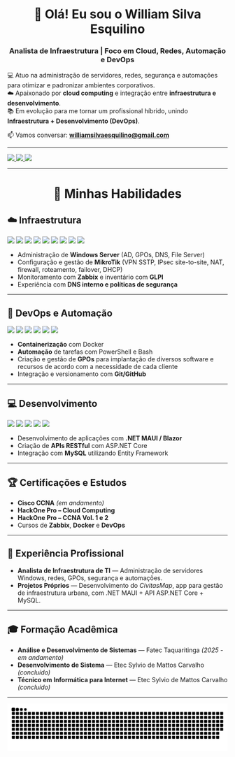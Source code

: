 <h1 align="center">👋 Olá! Eu sou o William Silva Esquilino</h1>
<h3 align="center">Analista de Infraestrutura | Foco em Cloud, Redes, Automação e DevOps</h3>

💻 Atuo na administração de servidores, redes, segurança e automações para otimizar e padronizar ambientes corporativos.  
☁️ Apaixonado por **cloud computing** e integração entre **infraestrutura e desenvolvimento**.  
📚 Em evolução para me tornar um profissional híbrido, unindo **Infraestrutura + Desenvolvimento (DevOps)**.

📫 Vamos conversar: **williamsilvaesquilino@gmail.com**

---

<div align="left">
  <a href="https://www.linkedin.com/in/williamesquilino" target="_blank">
    <img src="https://img.shields.io/static/v1?message=LinkedIn&logo=linkedin&label=&color=0077B5&logoColor=white&style=for-the-badge" height="35" />
  </a>
  <a href="mailto:williamsilvaesquilino@gmail.com" target="_blank">
    <img src="https://img.shields.io/static/v1?message=Email&logo=microsoftoutlook&label=&color=0078D4&logoColor=white&style=for-the-badge" height="35" />
  </a>
  <a href="https://wa.me/qr/WWBQWFVRWDHLG1" target="_blank">
    <img src="https://img.shields.io/static/v1?message=Whatsapp&logo=whatsapp&label=&color=25D366&logoColor=white&style=for-the-badge" height="35" />
  </a>
</div>

---

<h1 align="center">🚀 Minhas Habilidades</h1>

## ☁️ **Infraestrutura**
<div align="left">
  <img src="https://img.shields.io/badge/Windows%20Server-0078D4?style=for-the-badge&logo=windows&logoColor=white" />
  <img src="https://img.shields.io/badge/Active%20Directory-003366?style=for-the-badge&logo=windows&logoColor=white" />
  <img src="https://img.shields.io/badge/GPO-000000?style=for-the-badge&logo=windows&logoColor=white" />
  <img src="https://img.shields.io/badge/MikroTik-293239?style=for-the-badge&logoColor=white" />
  <img src="https://img.shields.io/badge/AWS-FF9900?style=for-the-badge&logo=amazonaws&logoColor=white" />
  <img src="https://img.shields.io/badge/Azure-0078D4?style=for-the-badge&logo=microsoftazure&logoColor=white" />
  <img src="https://img.shields.io/badge/Linux-333333?style=for-the-badge&logo=linux&logoColor=white" />
  <img src="https://img.shields.io/badge/Zabbix-FF0000?style=for-the-badge&logo=zabbix&logoColor=white" />
  <img src="https://img.shields.io/badge/GLPI-2F528F?style=for-the-badge&logoColor=white" />
</div>

- Administração de **Windows Server** (AD, GPOs, DNS, File Server)
- Configuração e gestão de **MikroTik** (VPN SSTP, IPsec site-to-site, NAT, firewall, roteamento, failover, DHCP)
- Monitoramento com **Zabbix** e inventário com **GLPI**
- Experiência com **DNS interno e políticas de segurança**

---

## 🔧 **DevOps e Automação**
<div align="left">
  <img src="https://img.shields.io/badge/Docker-2496ED?style=for-the-badge&logo=docker&logoColor=white" />
  <img src="https://img.shields.io/badge/Terraform-7B42BC?style=for-the-badge&logo=terraform&logoColor=white" />
  <img src="https://img.shields.io/badge/PowerShell-5391FE?style=for-the-badge&logo=powershell&logoColor=white" />
  <img src="https://img.shields.io/badge/Bash-4EAA25?style=for-the-badge&logo=gnubash&logoColor=white" />
  <img src="https://img.shields.io/badge/Git-F05032?style=for-the-badge&logo=git&logoColor=white" />
  <img src="https://img.shields.io/badge/GitHub-181717?style=for-the-badge&logo=github&logoColor=white" />
</div>

- **Containerização** com Docker
- **Automação** de tarefas com PowerShell e Bash
- Criação e gestão de **GPOs** para implantação de diversos software e recursos de acordo com a necessidade de cada cliente
- Integração e versionamento com **Git/GitHub**

---

## 💻 **Desenvolvimento**
<div align="left">
  <img src="https://img.shields.io/badge/.NET-512BD4?style=for-the-badge&logoColor=white" />
  <img src="https://img.shields.io/badge/Blazor-512BD4?style=for-the-badge&logo=blazor&logoColor=white" />
  <img src="https://img.shields.io/badge/C%23-239120?style=for-the-badge&logo=c-sharp&logoColor=white" />
  <img src="https://img.shields.io/badge/JavaScript-F7DF1E?style=for-the-badge&logo=javascript&logoColor=black" />
  <img src="https://img.shields.io/badge/MySQL-4479A1?style=for-the-badge&logo=mysql&logoColor=white" />
</div>

- Desenvolvimento de aplicações com **.NET MAUI / Blazor**
- Criação de **APIs RESTful** com ASP.NET Core
- Integração com **MySQL** utilizando Entity Framework

---

## 🏆 **Certificações e Estudos**
- **Cisco CCNA** *(em andamento)*
- **HackOne Pro – Cloud Computing**
- **HackOne Pro – CCNA Vol. 1 e 2**
- Cursos de **Zabbix**, **Docker** e **DevOps**

---

## 💼 **Experiência Profissional**
- **Analista de Infraestrutura de TI** — Administração de servidores Windows, redes, GPOs, segurança e automações.
- **Projetos Próprios** — Desenvolvimento do *CivitasMap*, app para gestão de infraestrutura urbana, com .NET MAUI + API ASP.NET Core + MySQL.

---

## 🎓 **Formação Acadêmica**
- **Análise e Desenvolvimento de Sistemas** — Fatec Taquaritinga *(2025 - em andamento)*
- **Desenvolvimento de Sistema** — Etec Sylvio de Mattos Carvalho *(concluído)*
- **Técnico em Informática para Internet** — Etec Sylvio de Mattos Carvalho *(concluído)*

---

<picture align="center">
    <source media="(prefers-color-scheme: dark)" srcset="https://raw.githubusercontent.com/williamesquilino/williamesquilino/output/github-contribution-grid-snake-dark.svg">
    <source media="(prefers-color-scheme: light)" srcset="https://raw.githubusercontent.com/williamesquilino/williamesquilino/output/github-contribution-grid-snake-dark.svg">
    <img align="center" alt="github contribution grid snake animation" src="https://raw.githubusercontent.com/mari4souza/mari4souza/output/github-contribution-grid-snake.svg">
</picture>
